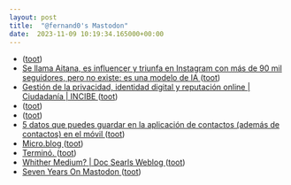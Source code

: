 ```yaml
---
layout: post
title:  "@fernand0's Mastodon"
date:  2023-11-09 10:19:34.165000+00:00
---
```

*  [ ](https://mastodon.social/@macosas) ([toot](https://mastodon.social/@fernand0/111380081813990066))
*  [Se llama Aitana, es influencer y triunfa en Instagram con más de 90 mil seguidores, pero no existe: es una modelo de IA ](https://www.xataka.com/robotica-e-ia/se-llama-aitana-influencer-triunfa-instagram-90-mil-seguidores-no-existe-modelo-i) ([toot](https://mastodon.social/@fernand0/111379819504019518))
*  [Gestión de la privacidad, identidad digital y reputación online \| Ciudadanía \| INCIBE ](https://www.incibe.es/ciudadania/formacion/mooc/privacida) ([toot](https://mastodon.social/@fernand0/111379731246684386))
*  [ ](https://mastodon.social/@macosas) ([toot](https://mastodon.social/@fernand0/111376884673249993))
*  [ ](https://mastodon.social/users/fernand0/statuses/111376593033411017/activity) ([toot](https://mastodon.social/users/fernand0/statuses/111376593033411017/activity))
*  [5 datos que puedes guardar en la aplicación de contactos (además de contactos) en el móvil ](https://wwwhatsnew.com/2023/10/29/5-datos-que-puedes-guardar-en-la-aplicacion-de-contactos-ademas-de-contactos-en-el-movil) ([toot](https://mastodon.social/@fernand0/111376547274128309))
*  [Micro.blog ](https://micro.blog/abou) ([toot](https://mastodon.social/@fernand0/111376432657798253))
*  [Terminó. ](https://avecesunafoto.wordpress.com/2023/11/08/termino) ([toot](https://mastodon.social/@fernand0/111376310902077572))
*  [
Whither Medium? \| Doc Searls Weblog	 ](https://doc.searls.com/2023/10/31/whither-medium) ([toot](https://mastodon.social/@fernand0/111376138714681742))
*  [Seven Years On Mastodon ](https://shkspr.mobi/blog/2023/10/seven-years-on-mastodon) ([toot](https://mastodon.social/@fernand0/111375851387183315))
